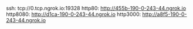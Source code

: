 ssh: tcp://0.tcp.ngrok.io:19328 
http80: http://455b-190-0-243-44.ngrok.io 
http8080: http://d1ca-190-0-243-44.ngrok.io 
http3000: http://a8f5-190-0-243-44.ngrok.io 
